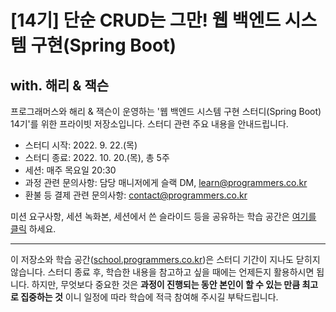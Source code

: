 # [14기] 단순 CRUD는 그만! 웹 백엔드 시스템 구현(Spring Boot)

## with. 해리 & 잭슨

프로그래머스와 해리 & 잭슨이 운영하는 '웹 백엔드 시스템 구현 스터디(Spring Boot) 14기'를 위한 프라이빗 저장소입니다.
스터디 관련 주요 내용을 안내드립니다.

- 스터디 시작: 2022. 9. 22.(목)
- 스터디 종료: 2022. 10. 20.(목), 총 5주
- 세션: 매주 목요일 20:30
- 과정 관련 문의사항: 담당 매니저에게 슬랙 DM, [learn@programmers.co.kr](mailto:learn@programmers.co.kr)
- 환불 등 결제 관련 문의사항: [contact@programmers.co.kr](mailto:contact@programmers.co.kr)

미션 요구사항, 세션 녹화본, 세션에서 쓴 슬라이드 등을 공유하는 학습 공간은 [여기를 클릭](https://school.programmers.co.kr/app/courses/14720/dashboard) 하세요.

---

이 저장소와 학습 공간([school.programmers.co.kr](http://school.programmers.co.kr/))은 스터디 기간이 지나도 닫히지 않습니다. 스터디 종료 후, 학습한 내용을 참고하고 싶을 때에는 언제든지 활용하시면 됩니다. 하지만, 무엇보다 중요한 것은 **과정이 진행되는 동안 본인이 할 수 있는 만큼 최고로 집중하는 것** 이니 일정에 따라 학습에 적극 참여해 주시길 부탁드립니다.
